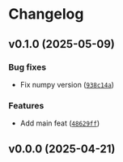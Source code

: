 # Changelog

## v0.1.0 (2025-05-09)

### Bug fixes

- Fix numpy version ([`938c14a`](https://github.com/34j/axis-batch/commit/938c14a03f9ddafe5e8a7ae5f20657ab018899d0))

### Features

- Add main feat ([`48629ff`](https://github.com/34j/axis-batch/commit/48629ffc294075b6b73dee7b2d0cccea39896f70))

## v0.0.0 (2025-04-21)
